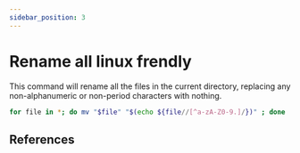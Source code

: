 ```yaml
---
sidebar_position: 3
---
```


# Rename all linux frendly

This command will rename all the files in the current directory, replacing any non-alphanumeric or non-period characters with nothing.
``` bash
for file in *; do mv "$file" "$(echo ${file//[^a-zA-Z0-9.]/})" ; done
```

## References
